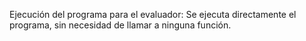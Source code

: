 Ejecución del programa para el evaluador: Se ejecuta directamente el programa, sin necesidad de llamar a ninguna función.
